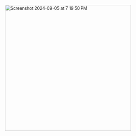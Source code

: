 <img width="416" alt="Screenshot 2024-09-05 at 7 19 50 PM" src="https://github.com/user-attachments/assets/871b8374-dcb0-4f74-87f4-1619ef31fcd1">




